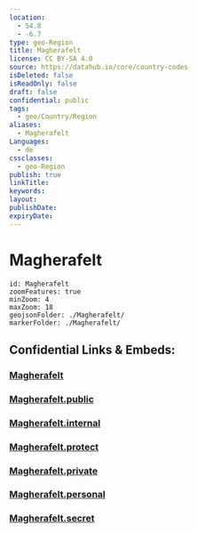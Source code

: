 ```yaml
---
location:
  - 54.8
  - -6.7
type: geo-Region
title: Magherafelt
license: CC BY-SA 4.0
source: https://datahub.io/core/country-codes
isDeleted: false
isReadOnly: false
draft: false
confidential: public
tags:
  - geo/Country/Region
aliases:
  - Magherafelt
Languages:
  - de
cssclasses:
  - geo-Region
publish: true
linkTitle:
keywords:
layout:
publishDate:
expiryDate:
---
```


# Magherafelt

```leaflet
id: Magherafelt
zoomFeatures: true 
minZoom: 4 
maxZoom: 18
geojsonFolder: ./Magherafelt/
markerFolder: ./Magherafelt/
```


## Confidential Links & Embeds: 

### [Magherafelt](/_Standards/Earth/Continent/Europe/Europe~North/UK/Ireland~North/counties~Ireland~North/Magherafelt.md) 

### [Magherafelt.public](/_public/Earth/Continent/Europe/Europe~North/UK/Ireland~North/counties~Ireland~North/Magherafelt.public.md) 

### [Magherafelt.internal](/_internal/Earth/Continent/Europe/Europe~North/UK/Ireland~North/counties~Ireland~North/Magherafelt.internal.md) 

### [Magherafelt.protect](/_protect/Earth/Continent/Europe/Europe~North/UK/Ireland~North/counties~Ireland~North/Magherafelt.protect.md) 

### [Magherafelt.private](/_private/Earth/Continent/Europe/Europe~North/UK/Ireland~North/counties~Ireland~North/Magherafelt.private.md) 

### [Magherafelt.personal](/_personal/Earth/Continent/Europe/Europe~North/UK/Ireland~North/counties~Ireland~North/Magherafelt.personal.md) 

### [Magherafelt.secret](/_secret/Earth/Continent/Europe/Europe~North/UK/Ireland~North/counties~Ireland~North/Magherafelt.secret.md)

